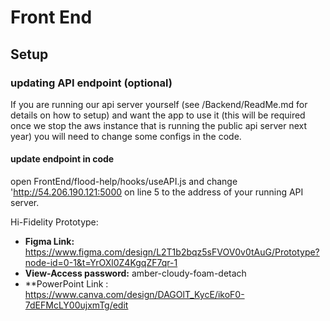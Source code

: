 # Front End  

## Setup

### updating API endpoint (optional)
If you are running our api server yourself (see /Backend/ReadMe.md for details on how to setup) and want the app to use it (this will be required once we stop the aws instance that is running the public api server next year) you will need to change some configs in the code. 
#### update endpoint in code
open FrontEnd/flood-help/hooks/useAPI.js and change 'http://54.206.190.121:5000 on line 5 to the address of your running API server. 

Hi-Fidelity Prototype: 
- **Figma Link:** https://www.figma.com/design/L2T1b2bqz5sFVOV0v0tAuG/Prototype?node-id=0-1&t=YrOXl0Z4KgqZF7qr-1
- **View-Access password:** amber-cloudy-foam-detach
- **PowerPoint Link : https://www.canva.com/design/DAGOlT_KycE/ikoF0-7dEFMcLY00ujxmTg/edit
